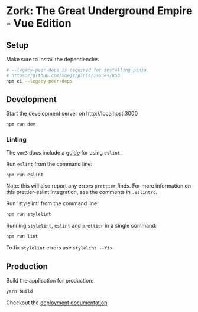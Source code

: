 # Zork: The Great Underground Empire - Vue Edition

## Setup

Make sure to install the dependencies

```bash
# --legacy-peer-deps is required for installing pinia.
# https://github.com/vuejs/pinia/issues/853
npm ci --legacy-peer-deps
```

## Development

Start the development server on http://localhost:3000

```bash
npm run dev
```

### Linting

The `vue3` docs include a [guide](https://vuejs.org/guide/scaling-up/tooling.html#linting) for using `eslint`. 

Run `eslint` from the command line:

```bash
npm run eslint 
```

Note: this will also report any errors `prettier` finds. For more information on this prettier-eslint integration, see the comments in `.eslintrc`.  

Run 'stylelint' from the command line:

```bash
npm run stylelint
```

Running `stylelint`, `eslint` and `prettier` in a single command:

```bash
npm run lint
```

To fix `stylelint` errors use `stylelint --fix`.


## Production

Build the application for production:

```bash
yarn build
```

Checkout the [deployment documentation](https://v3.nuxtjs.org/docs/deployment).
